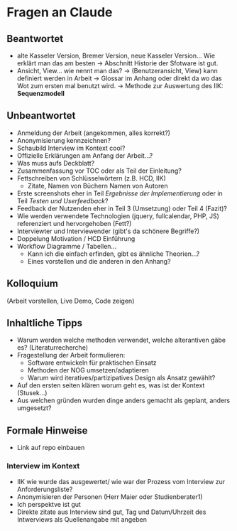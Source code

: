 # Fragen an Claude

## Beantwortet
- alte Kasseler Version, Bremer Version, neue Kasseler Version... Wie erklärt man das am besten
 -> Abschnitt Historie der Sfotware ist gut.
- Ansicht, View... wie nennt man das?
    -> (Benutzeransicht, View) kann definiert werden in Arbeit
    -> Glossar im Anhang oder direkt da wo das Wot zum ersten mal benutzt wird.
-> Methode zur Auswertung des IIK: **Sequenzmodell**

## Unbeantwortet
- Anmeldung der Arbeit (angekommen, alles korrekt?)
- Anonymisierung kennzeichnen?
- Schaubild Interview im Kontext cool?
- Offizielle Erklärungen am Anfang der Arbeit...?
- Was muss aufs Deckblatt?
- Zusammenfassung vor TOC oder als Teil der Einleitung?
- Fettschreiben von Schlüsselwörtern (z.B. HCD, IIK)
    - Zitate, Namen von Büchern Namen von Autoren
- Erste screenshots  eher in Teil *Ergebnisse der Implementierung* oder in Teil *Testen und Userfeedback*?
- Feedback der Nutzenden eher in Teil 3 (Umsetzung) oder Teil 4 (Fazit)?
- Wie werden verwendete Technologien (jquery, fullcalendar, PHP, JS) referenziert und hervorgehoben (Fett?)
- Interviewter und Interviewender (gibt's da schönere Begriffe?)
- Doppelung Motivation / HCD Einführung
- Workflow Diagramme / Tabellen... 
    - Kann ich die einfach erfinden, gibt es ähnliche Theorien...?
    - Eines vorstellen und die anderen in den Anhang?

## Kolloquium
(Arbeit vorstellen, Live Demo, Code zeigen)


## Inhaltliche Tipps
- Warum werden welche methoden verwendet, welche alterantiven gäbe es? (Literaturrecherche)
- Fragestellung der Arbeit formulieren:
    - Software entwickeln für praktischen Einsatz
    - Methoden der NOG umsetzen/adaptieren
    - Warum wird iteratives/partizipatives Design als Ansatz gewählt?
- Auf den ersten seiten klären worum geht es, was ist der Kontext (Stusek...)
- Aus welchen gründen wurden dinge anders gemacht als geplant, anders umgesetzt?
    
    
## Formale Hinweise
- Link auf repo einbauen


### Interview im Kontext
- IIK wie wurde das ausgewertet/ wie war der Prozess vom Interview zur Anforderungsliste?
- Anonymisieren der Personen (Herr Maier oder Studienberater1)
- Ich perspektve ist gut
- Direkte zitate aus Interview sind gut, Tag und Datum/Uhrzeit des Intwerviews als Quellenangabe mit angeben

